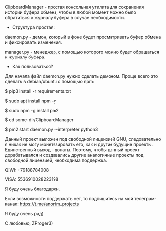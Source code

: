 ClipboardManager - простая консольная утилита для сохранения истории буфера обмена, чтобы в любой момент можно было обратиться к журналу буфера в случае необходимости.

- Структура простая:

daemon.py - демон, который в фоне будет просматривать буфер обмена и фиксировать изменения.

manager.py - менеджер, с помощью которого можно будет обращаться к журналу буфера.

- Как пользоваться?

Для начала файл daemon.py нужно сделать демоном. Проще всего это сделать в debian/ubuntu с помощью npm:

$ pip3 install -r requirements.txt

$ sudo apt install npm -y

$ sudo npm -g install pm2

$ cd some-dir/ClipboardManager

$ pm2 start daemon.py --interpreter python3


Данный проект выложен под свободной лицензией GNU, следовательно я никак не могу монетезировать его, как и другие будущие проекты. Единственный выход - донаты. Поэтому, чтобы данный проект дорабатывался и создавались другие аналогичные проекты под свободной лицензией, необходима поддержка.

QIWI: +79188784008

VISA: 5536910028223198

Я буду очень благодарен.

Если возможности поддержать нет, то подпишитесь на мой телеграм-канал: https://t.me/anonim_projects

Я буду очень рад)

С любовью, ZProger3)
